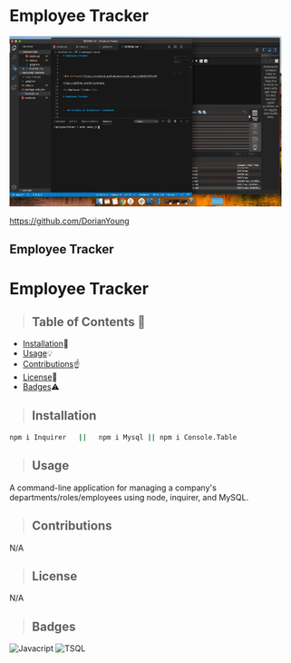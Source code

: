 # Employee Tracker





![DorianYoung](https://github.com/DorianYoung/Employee-Tracker/blob/master/eTracker.gif?raw=true)

https://github.com/DorianYoung
    
<h2>Employee Tracker</h2>
    
# Employee Tracker

    
    
>  ## **Table of Contents** :notebook:
    
    
* [Installation](#Installation):wrench:
* [Usage](#Usage):bulb:
* [Contributions](#Contributions):point_up:
* [License](#License):lock_with_ink_pen:
* [Badges](#Badges):warning:
    
    
    
> ## Installation
  ```sh    
npm i Inquirer   ||   npm i Mysql || npm i Console.Table
```  

    
    
> ## Usage
 A command-line application for managing a company's departments/roles/employees using node, inquirer, and MySQL.

    
    
> ## Contributions
 N/A   

    
    

> ## License
N/A   

    
    
    
> ## Badges
    
![Javacript](https://img.shields.io/badge/Javascript-88%25-yellow)
![TSQL](https://img.shields.io/badge/TSQL-12%25-grey)
    
